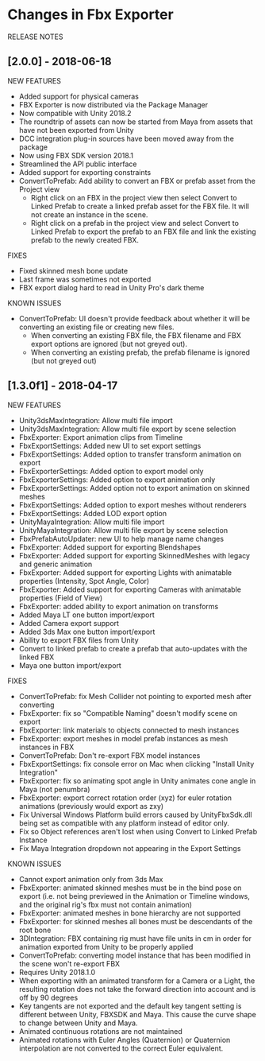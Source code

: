# Changes in Fbx Exporter

RELEASE NOTES
## [2.0.0] - 2018-06-18
NEW FEATURES
* Added support for physical cameras
* FBX Exporter is now distributed via the Package Manager
* Now compatible with Unity 2018.2
* The roundtrip of assets can now be started from Maya from assets that have not been exported from Unity
* DCC integration plug-in sources have been moved away from the package
* Now using FBX SDK version 2018.1
* Streamlined the API public interface
* Added support for exporting constraints
* ConvertToPrefab: Add ability to convert an FBX or prefab asset from the Project view
  * Right click on an FBX in the project view then select Convert to Linked Prefab to create a linked prefab asset for the FBX file. It will not create an instance in the scene.
  * Right click on a prefab in the project view and select Convert to Linked Prefab to export the prefab to an FBX file and link the existing prefab to the newly created FBX.

FIXES
* Fixed skinned mesh bone update
* Last frame was sometimes not exported
* FBX export dialog hard to read in Unity Pro's dark theme

KNOWN ISSUES
* ConvertToPrefab: UI doesn't provide feedback about whether it will be converting an existing file or creating new files.
  * When converting an existing FBX file, the FBX filename and FBX export options are ignored (but not greyed out).
  * When converting an existing prefab, the prefab filename is ignored (but not greyed out)

## [1.3.0f1] - 2018-04-17
NEW FEATURES
* Unity3dsMaxIntegration: Allow multi file import
* Unity3dsMaxIntegration: Allow multi file export by scene selection
* FbxExporter: Export animation clips from Timeline
* FbxExportSettings: Added new UI to set export settings
* FbxExportSettings: Added option to transfer transform animation on export
* FbxExporterSettings: Added option to export model only
* FbxExporterSettings: Added option to export animation only
* FbxExporterSettings: Added option not to export animation on skinned meshes
* FbxExportSettings: Added option to export meshes without renderers
* FbxExportSettings: Added LOD export option
* UnityMayaIntegration: Allow multi file import
* UnityMayaIntegration: Allow multi file export by scene selection
* FbxPrefabAutoUpdater: new UI to help manage name changes
* FbxExporter: Added support for exporting Blendshapes
* FbxExporter: Added support for exporting SkinnedMeshes with legacy and generic animation
* FbxExporter: Added support for exporting Lights with animatable properties (Intensity, Spot Angle, Color)
* FbxExporter: Added support for exporting Cameras with animatable properties (Field of View)
* FbxExporter: added ability to export animation on transforms
* Added Maya LT one button import/export
* Added Camera export support 
* Added 3ds Max one button import/export
* Ability to export FBX files from Unity
* Convert to linked prefab to create a prefab that auto-updates with the linked FBX
* Maya one button import/export

FIXES
* ConvertToPrefab: fix Mesh Collider not pointing to exported mesh after converting
* FbxExporter: fix so "Compatible Naming" doesn't modify scene on export
* FbxExporter: link materials to objects connected to mesh instances
* FbxExporter: export meshes in model prefab instances as mesh instances in FBX
* ConvertToPrefab: Don't re-export FBX model instances
* FbxExportSettings: fix console error on Mac when clicking "Install Unity Integration"
* FbxExporter: fix so animating spot angle in Unity animates cone angle in Maya (not penumbra)
* FbxExporter: export correct rotation order (xyz) for euler rotation animations (previously would export as zxy)
* Fix Universal Windows Platform build errors caused by UnityFbxSdk.dll being set as compatible with any platform instead of editor only.
* Fix so Object references aren't lost when using Convert to Linked Prefab Instance
* Fix Maya Integration dropdown not appearing in the Export Settings

KNOWN ISSUES
* Cannot export animation only from 3ds Max
* FbxExporter: animated skinned meshes must be in the bind pose on export (i.e. not being previewed in the Animation or Timeline windows, and the original rig's fbx must not contain animation)
* FbxExporter: animated meshes in bone hierarchy are not supported
* FbxExporter: for skinned meshes all bones must be descendants of the root bone
* 3DIntegration: FBX containing rig must have file units in cm in order for animation exported from Unity to be properly applied
* ConvertToPrefab: converting model instance that has been modified in the scene won't re-export FBX
* Requires Unity 2018.1.0
* When exporting with an animated transform for a Camera or a Light, the resulting rotation does not take the forward direction into account and is off by 90 degrees
* Key tangents are not exported and the default key tangent setting is different between Unity, FBXSDK and Maya. This cause the curve shape to change between Unity and Maya.
* Animated continuous rotations are not maintained
* Animated rotations with Euler Angles (Quaternion) or Quaternion interpolation are not converted to the correct Euler equivalent.